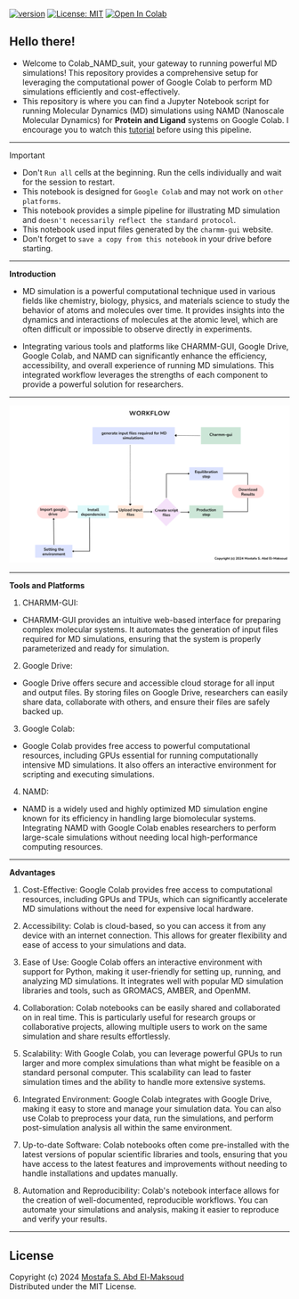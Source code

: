 [![version](https://img.shields.io/badge/version-1.0v-orange)](https://github.com/mabdelmaksoud53/Colab_NAMD_Suite)
[![License: MIT](https://img.shields.io/badge/License-MIT-yellow.svg)](https://opensource.org/licenses/MIT) 
[![Open In Colab](https://colab.research.google.com/assets/colab-badge.svg)](https://colab.research.google.com/github/mabdelmaksoud53/Colab_NAMD_Suite/blob/main/MD_NAMD_suit.ipynb)

## Hello there!

- Welcome to Colab_NAMD_suit, your gateway to running powerful MD simulations! 
This repository provides a comprehensive setup for leveraging the computational power of Google Colab to perform MD simulations efficiently and cost-effectively.
- This repository is where you can find a Jupyter Notebook script for running Molecular Dynamics (MD) simulations using NAMD (Nanoscale Molecular Dynamics) for **Protein and Ligand** systems on Google Colab. I encourage you to watch this [tutorial](https://youtu.be/) before using this pipeline.

---

> [!IMPORTANT]
> - Don't  `Run all` cells at the beginning. Run the cells individually and wait for the session to restart.
> - This notebook is designed for `Google Colab` and may not work on `other platforms`.
> - This notebook provides a simple pipeline for illustrating MD simulation and `doesn't necessarily reflect the standard protocol`.
> - This notebook used input files generated by the `charmm-gui` website.
> - Don't forget to `save a copy from this notebook` in your drive before starting.

---
**Introduction**
- MD simulation is a powerful computational technique used in various fields like chemistry, biology, physics, and materials science to study the behavior of atoms and molecules over time. It provides insights into the dynamics and interactions of molecules at the atomic level, which are often difficult or impossible to observe directly in experiments.

- Integrating various tools and platforms like CHARMM-GUI, Google Drive, Google Colab, and NAMD can significantly enhance the efficiency, accessibility, and overall experience of running MD simulations. This integrated workflow leverages the strengths of each component to provide a powerful solution for researchers. 

---
![workflow](./Images/workflow.png)

---
**Tools and Platforms**
1. CHARMM-GUI:
- CHARMM-GUI provides an intuitive web-based interface for preparing complex molecular systems. It automates the generation of input files required for MD simulations, ensuring that the system is properly parameterized and ready for simulation.

2. Google Drive:
- Google Drive offers secure and accessible cloud storage for all input and output files. By storing files on Google Drive, researchers can easily share data, collaborate with others, and ensure their files are safely backed up.

3. Google Colab:
- Google Colab provides free access to powerful computational resources, including GPUs essential for running computationally intensive MD simulations. It also offers an interactive environment for scripting and executing simulations.

4. NAMD:
- NAMD is a widely used and highly optimized MD simulation engine known for its efficiency in handling large biomolecular systems. Integrating NAMD with Google Colab enables researchers to perform large-scale simulations without needing local high-performance computing resources.

---
**Advantages**

1. Cost-Effective: Google Colab provides free access to computational resources, including GPUs and TPUs, which can significantly accelerate MD simulations without the need for expensive local hardware.

2. Accessibility: Colab is cloud-based, so you can access it from any device with an internet connection. This allows for greater flexibility and ease of access to your simulations and data.

3. Ease of Use: Google Colab offers an interactive environment with support for Python, making it user-friendly for setting up, running, and analyzing MD simulations. It integrates well with popular MD simulation libraries and tools, such as GROMACS, AMBER, and OpenMM.

4. Collaboration: Colab notebooks can be easily shared and collaborated on in real time. This is particularly useful for research groups or collaborative projects, allowing multiple users to work on the same simulation and share results effortlessly.

5. Scalability: With Google Colab, you can leverage powerful GPUs to run larger and more complex simulations than what might be feasible on a standard personal computer. This scalability can lead to faster simulation times and the ability to handle more extensive systems.

6. Integrated Environment: Google Colab integrates with Google Drive, making it easy to store and manage your simulation data. You can also use Colab to preprocess your data, run the simulations, and perform post-simulation analysis all within the same environment.

7. Up-to-date Software: Colab notebooks often come pre-installed with the latest versions of popular scientific libraries and tools, ensuring that you have access to the latest features and improvements without needing to handle installations and updates manually.

8. Automation and Reproducibility: Colab's notebook interface allows for the creation of well-documented, reproducible workflows. You can automate your simulations and analysis, making it easier to reproduce and verify your results.

---
## License
Copyright (c) 2024 [Mostafa S. Abd El-Maksoud](https://github.com/mabdelmaksoud53) \
Distributed under the MIT License.
